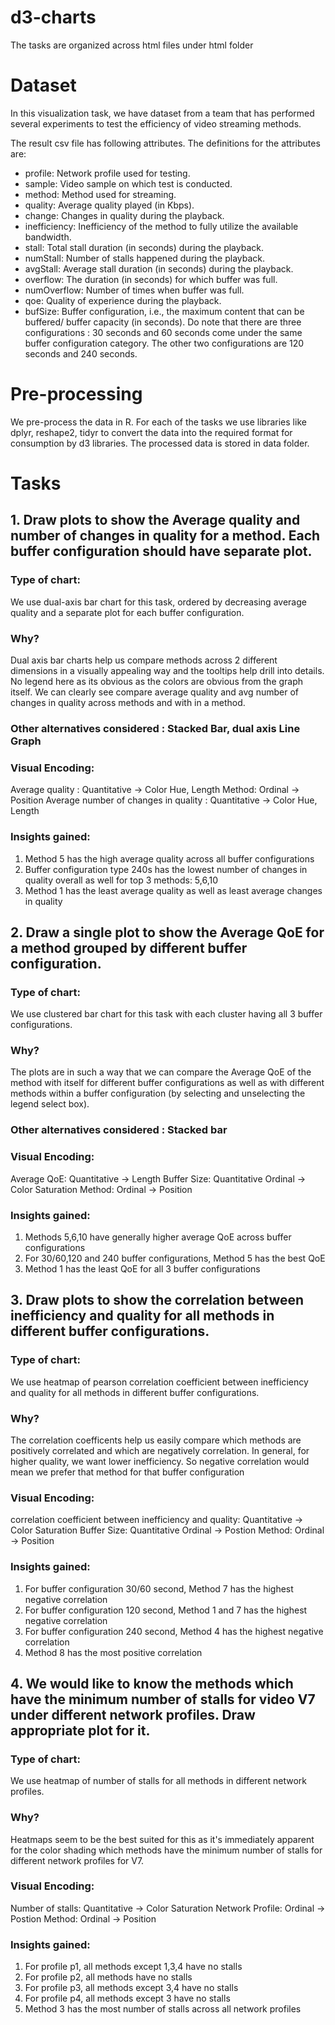 # d3-charts

The tasks are organized across html files under html folder

# Dataset

In this visualization task, we have dataset from a team that has performed several experiments to test the efficiency of video streaming methods.

The result csv file has following attributes. The definitions for the attributes are:
- profile: Network profile used for testing.
- sample: Video sample on which test is conducted.
- method: Method used for streaming.
- quality: Average quality played (in Kbps).
- change: Changes in quality during the playback.
- inefficiency: Inefficiency of the method to fully utilize the available bandwidth.
- stall: Total stall duration (in seconds) during the playback.
- numStall: Number of stalls happened during the playback.
- avgStall: Average stall duration (in seconds) during the playback.
- overflow: The duration (in seconds) for which buffer was full.
- numOverflow: Number of times when buffer was full.
- qoe: Quality of experience during the playback.
- bufSize: Buffer configuration, i.e., the maximum content that can be buffered/ buffer capacity (in seconds). Do note that there are three configurations : 30 seconds and 60 seconds come under the same buffer configuration category. The other two configurations are 120 seconds and 240 seconds.

# Pre-processing
We pre-process the data in R. For each of the tasks we use libraries like dplyr, reshape2, tidyr to convert the data into the required format for consumption by d3 libraries. The processed data is stored in data folder.

# Tasks
## 1.  Draw plots to show the Average quality and number of changes in quality for a method. Each buffer configuration should have separate plot.

### Type of chart:
We use dual-axis bar chart for this task, ordered by decreasing average quality and a separate plot for each buffer configuration. 

### Why?
Dual axis bar charts help us compare methods across 2 different dimensions in a visually appealing way and the tooltips help drill into details. No legend here as its obvious as the colors are obvious from the graph itself. We can clearly see compare average quality and avg number of changes in quality across methods and with in a method.

### Other alternatives considered : Stacked Bar, dual axis Line Graph

### Visual Encoding:
Average quality : Quantitative -> Color Hue, Length
Method: Ordinal -> Position
Average number of changes in quality : Quantitative -> Color Hue, Length

### Insights gained:
1) Method 5 has the high average quality across all buffer configurations
2) Buffer configuration type 240s has the lowest number of changes in quality overall as well for top 3 methods: 5,6,10
3) Method 1 has the least average quality as well as least average changes in quality

## 2. Draw a single plot to show the Average QoE for a method grouped by different buffer configuration. 

### Type of chart:
We use clustered bar chart for this task with each cluster having all 3 buffer configurations. 

### Why?
The plots are in such a way that we can compare the Average QoE of the method with itself for different buffer configurations as well as with different methods within a buffer configuration (by selecting and unselecting the legend select box).

### Other alternatives considered : Stacked bar

### Visual Encoding:
Average QoE: Quantitative -> Length
Buffer Size: Quantitative Ordinal -> Color Saturation
Method: Ordinal -> Position

### Insights gained:
1) Methods 5,6,10 have generally higher average QoE across buffer configurations
2) For 30/60,120 and 240 buffer configurations, Method 5 has the best QoE
3) Method 1 has the least QoE for all 3 buffer configurations

## 3. Draw plots to show the correlation between inefficiency and quality for all methods in different buffer configurations.

### Type of chart:
We use heatmap of pearson correlation coefficient between inefficiency and quality for all methods in different buffer configurations.

### Why?
The correlation coefficents help us easily compare which methods are positively correlated and which are negatively correlation. In general, for higher quality, we want lower inefficiency. So negative correlation would mean we prefer that method for that buffer configuration

### Visual Encoding:
correlation coefficient between inefficiency and quality: Quantitative -> Color Saturation
Buffer Size: Quantitative Ordinal -> Postion
Method: Ordinal -> Position

### Insights gained:
1) For buffer configuration 30/60 second, Method 7 has the highest negative correlation
2) For buffer configuration 120 second, Method 1 and 7 has the highest negative correlation
3) For buffer configuration 240 second, Method 4 has the highest negative correlation
4) Method 8 has the most positive correlation

## 4. We would like to know the methods which have the minimum number of stalls for video V7 under different network profiles. Draw appropriate plot for it.

### Type of chart:
We use heatmap of number of stalls for all methods in different network profiles.

### Why?
Heatmaps seem to be the best suited for this as it's immediately apparent for the color shading which methods have the minimum number of stalls for different network profiles for V7.

### Visual Encoding:
Number of stalls: Quantitative -> Color Saturation
Network Profile: Ordinal -> Postion
Method: Ordinal -> Position

### Insights gained:
1) For profile p1, all methods except 1,3,4 have no stalls
2) For profile p2, all methods have no stalls
3) For profile p3, all methods except 3,4 have no stalls
4) For profile p4, all methods except 3 have no stalls
5) Method 3 has the most number of stalls across all network profiles